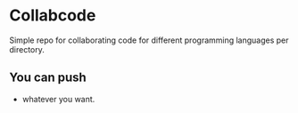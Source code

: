 # Collabcode

Simple repo for collaborating code for different programming languages per directory. 

## You can push  

- whatever you want.

